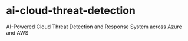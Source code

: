 # ai-cloud-threat-detection
AI-Powered Cloud Threat Detection and Response System across Azure and AWS
